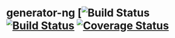 generator-ng [![Build Status](https://circleci.com/gh/bitsandco/generator-ng/tree/develop.svg?style=shield) [![Build Status](https://travis-ci.org/bitsandco/generator-ng.svg)](https://travis-ci.org/bitsandco/generator-ng) [![Coverage Status](https://img.shields.io/coveralls/bitsandco/generator-ng.svg)](https://coveralls.io/r/bitsandco/generator-ng)
============
